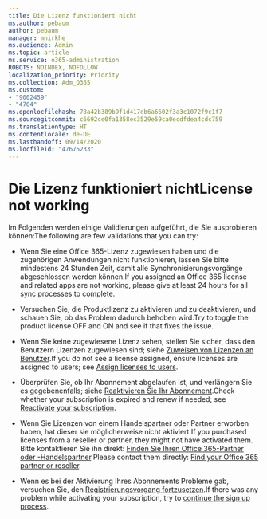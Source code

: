 ```yaml
---
title: Die Lizenz funktioniert nicht
ms.author: pebaum
author: pebaum
manager: mnirkhe
ms.audience: Admin
ms.topic: article
ms.service: o365-administration
ROBOTS: NOINDEX, NOFOLLOW
localization_priority: Priority
ms.collection: Adm_O365
ms.custom:
- "9002459"
- "4764"
ms.openlocfilehash: 78a42b389b9f1d417db6a6602f3a3c1072f9c1f7
ms.sourcegitcommit: c6692ce0fa1358ec3529e59ca0ecdfdea4cdc759
ms.translationtype: HT
ms.contentlocale: de-DE
ms.lasthandoff: 09/14/2020
ms.locfileid: "47676233"
---
```

# <a name="license-not-working"></a><span data-ttu-id="ed44c-102">Die Lizenz funktioniert nicht</span><span class="sxs-lookup"><span data-stu-id="ed44c-102">License not working</span></span>

<span data-ttu-id="ed44c-103">Im Folgenden werden einige Validierungen aufgeführt, die Sie ausprobieren können:</span><span class="sxs-lookup"><span data-stu-id="ed44c-103">The following are few validations that you can try:</span></span>

- <span data-ttu-id="ed44c-104">Wenn Sie eine Office 365-Lizenz zugewiesen haben und die zugehörigen Anwendungen nicht funktionieren, lassen Sie bitte mindestens 24 Stunden Zeit, damit alle Synchronisierungsvorgänge abgeschlossen werden können.</span><span class="sxs-lookup"><span data-stu-id="ed44c-104">If you assigned an Office 365 license and related apps are not working, please give at least 24 hours for all sync processes to complete.</span></span> 

- <span data-ttu-id="ed44c-105">Versuchen Sie, die Produktlizenz zu aktivieren und zu deaktivieren, und schauen Sie, ob das Problem dadurch behoben wird.</span><span class="sxs-lookup"><span data-stu-id="ed44c-105">Try to toggle the product license OFF and ON and see if that fixes the issue.</span></span> 

- <span data-ttu-id="ed44c-106">Wenn Sie keine zugewiesene Lizenz sehen, stellen Sie sicher, dass den Benutzern Lizenzen zugewiesen sind; siehe [Zuweisen von Lizenzen an Benutzer](https://docs.microsoft.com/microsoft-365/admin/manage/assign-licenses-to-users?view=o365-worldwide).</span><span class="sxs-lookup"><span data-stu-id="ed44c-106">If you do not see a license assigned, ensure licenses are assigned to users; see [Assign licenses to users](https://docs.microsoft.com/microsoft-365/admin/manage/assign-licenses-to-users?view=o365-worldwide).</span></span>

- <span data-ttu-id="ed44c-107">Überprüfen Sie, ob Ihr Abonnement abgelaufen ist, und verlängern Sie es gegebenenfalls; siehe [Reaktivieren Sie Ihr Abonnement](https://docs.microsoft.com/alchemyinsights/reactivate-your-subscription).</span><span class="sxs-lookup"><span data-stu-id="ed44c-107">Check whether your subscription is expired and renew if needed; see [Reactivate your subscription](https://docs.microsoft.com/alchemyinsights/reactivate-your-subscription).</span></span> 

- <span data-ttu-id="ed44c-108">Wenn Sie Lizenzen von einem Handelspartner oder Partner erworben haben, hat dieser sie möglicherweise nicht aktiviert.</span><span class="sxs-lookup"><span data-stu-id="ed44c-108">If you purchased licenses from a reseller or partner, they might not have activated them.</span></span> <span data-ttu-id="ed44c-109">Bitte kontaktieren Sie ihn direkt: [Finden Sie Ihren Office 365-Partner oder -Handelspartner](https://docs.microsoft.com//microsoft-365/admin/manage/find-your-partner-or-reseller).</span><span class="sxs-lookup"><span data-stu-id="ed44c-109">Please contact them directly: [Find your Office 365 partner or reseller](https://docs.microsoft.com//microsoft-365/admin/manage/find-your-partner-or-reseller).</span></span>

- <span data-ttu-id="ed44c-110">Wenn es bei der Aktivierung Ihres Abonnements Probleme gab, versuchen Sie, den [Registrierungsvorgang fortzusetzen](https://go.microsoft.com/fwlink/?linkid=2126800).</span><span class="sxs-lookup"><span data-stu-id="ed44c-110">If there was any problem while activating your subscription, try to [continue the sign up process](https://go.microsoft.com/fwlink/?linkid=2126800).</span></span>
